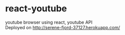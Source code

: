 # react-youtube </br>
youtube browser using react, youtube API </br>
Deployed on http://serene-fjord-37127.herokuapp.com/
